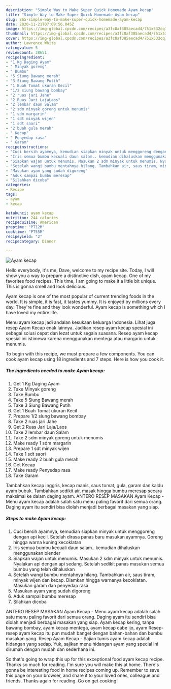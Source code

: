 ```yaml
---
description: "Simple Way to Make Super Quick Homemade Ayam kecap"
title: "Simple Way to Make Super Quick Homemade Ayam kecap"
slug: 865-simple-way-to-make-super-quick-homemade-ayam-kecap
date: 2020-11-21T07:09:56.045Z
image: https://img-global.cpcdn.com/recipes/a3fc8af385aecad4/751x532cq70/ayam-kecap-foto-resep-utama.jpg
thumbnail: https://img-global.cpcdn.com/recipes/a3fc8af385aecad4/751x532cq70/ayam-kecap-foto-resep-utama.jpg
cover: https://img-global.cpcdn.com/recipes/a3fc8af385aecad4/751x532cq70/ayam-kecap-foto-resep-utama.jpg
author: Lawrence White
ratingvalue: 5
reviewcount: 38651
recipeingredient:
- "1 Kg Daging Ayam"
- " Minyak goreng"
- " Bumbu"
- "5 Siung Bawang merah"
- "3 Siung Bawang Putih"
- "1 Buah Tomat ukuran Kecil"
- "1/2 siung bawang bombay"
- "2 ruas jari Jahe"
- "2 Ruas Jari LajaLaos"
- "2 lembar daun Salam"
- "2 sdm minyak goreng untuk menumis"
- "1 sdm margarin"
- "1 sdt minyak wijen"
- "1 sdt saori"
- "2 buah gula merah"
- " Kecap"
- " Penyedap rasa"
- " Garam"
recipeinstructions:
- "Cuci bersih ayamnya, kemudian siapkan minyak untuk menggoreng dengan api kecil. Setelah dirasa panas baru masukan ayamnya. Goreng hingga warna kuning kecoklatan"
- "Iris semua bumbu kecuali daun salam.. kemudian dihaluskan menggunakan blender"
- "Siapkan wajan untuk menumis. Masukan 2 sdm minyak untuk menumis. Nyalakan api dengan api sedang. Setelah sedikit panas masukan semua bumbu yang telah dihaluskan"
- "Setelah wangi bumbu mentahnya hilang. Tambahkan air, saus tiram, minyak wijen dan kecap. Diamkan hingga warnanya kecoklatan. Masukan garam dan penyedap rasa"
- "Masukan ayam yang sudah digoreng"
- "Aduk sampai bumbu meresap"
- "Silahkan dicoba"
categories:
- Recipe
tags:
- ayam
- kecap

katakunci: ayam kecap 
nutrition: 244 calories
recipecuisine: American
preptime: "PT12M"
cooktime: "PT55M"
recipeyield: "2"
recipecategory: Dinner

---
```



![Ayam kecap](https://img-global.cpcdn.com/recipes/a3fc8af385aecad4/751x532cq70/ayam-kecap-foto-resep-utama.jpg)

Hello everybody, it's me, Dave, welcome to my recipe site. Today, I will show you a way to prepare a distinctive dish, ayam kecap. One of my favorites food recipes. This time, I am going to make it a little bit unique. This is gonna smell and look delicious.

Ayam kecap is one of the most popular of current trending foods in the world. It is simple, it is fast, it tastes yummy. It is enjoyed by millions every day. They're fine and they look wonderful. Ayam kecap is something which I have loved my entire life.

Menu ayam kecap jadi andalan kesukaan keluarga Indonesia. Lihat juga resep Ayam Kecap enak lainnya. Jadikan resep ayam kecap spesial ini sebagai solusi cepat dan lezat untuk segala suasana. Resep ayam kecap spesial ini istimewa karena menggunakan mentega atau margarin untuk menumis.


To begin with this recipe, we must prepare a few components. You can cook ayam kecap using 18 ingredients and 7 steps. Here is how you cook it.

<!--inarticleads1-->

##### The ingredients needed to make Ayam kecap:

1. Get 1 Kg Daging Ayam
1. Take  Minyak goreng
1. Take  Bumbu
1. Take 5 Siung Bawang merah
1. Take 3 Siung Bawang Putih
1. Get 1 Buah Tomat ukuran Kecil
1. Prepare 1/2 siung bawang bombay
1. Take 2 ruas jari Jahe
1. Get 2 Ruas Jari Laja/Laos
1. Take 2 lembar daun Salam
1. Take 2 sdm minyak goreng untuk menumis
1. Make ready 1 sdm margarin
1. Prepare 1 sdt minyak wijen
1. Take 1 sdt saori
1. Make ready 2 buah gula merah
1. Get  Kecap
1. Make ready  Penyedap rasa
1. Take  Garam


Tambahkan kecap inggris, kecap manis, saus tomat, gula, garam dan kaldu ayam bubuk. Tambahkan sedikit air, masak hingga bumbu meresap secara maksimal ke dalam daging ayam. ANTERO RESEP MASAKAN Ayam Kecap - Menu ayam kecap adalah salah satu menu paling favorit dari semua orang. Daging ayam itu sendiri bisa diolah menjadi berbagai masakan yang siap. 

<!--inarticleads2-->

##### Steps to make Ayam kecap:

1. Cuci bersih ayamnya, kemudian siapkan minyak untuk menggoreng dengan api kecil. Setelah dirasa panas baru masukan ayamnya. Goreng hingga warna kuning kecoklatan
1. Iris semua bumbu kecuali daun salam.. kemudian dihaluskan menggunakan blender
1. Siapkan wajan untuk menumis. Masukan 2 sdm minyak untuk menumis. Nyalakan api dengan api sedang. Setelah sedikit panas masukan semua bumbu yang telah dihaluskan
1. Setelah wangi bumbu mentahnya hilang. Tambahkan air, saus tiram, minyak wijen dan kecap. Diamkan hingga warnanya kecoklatan. Masukan garam dan penyedap rasa
1. Masukan ayam yang sudah digoreng
1. Aduk sampai bumbu meresap
1. Silahkan dicoba


ANTERO RESEP MASAKAN Ayam Kecap - Menu ayam kecap adalah salah satu menu paling favorit dari semua orang. Daging ayam itu sendiri bisa diolah menjadi berbagai masakan yang siap. Ayam kecap kering, tanpa bawang bombay, ayam kecap mentega, ayam kecap cabe ijo, ayam Resep-resep ayam kecap itu pun mudah banget dengan bahan-bahan dan bumbu masakan yang. Resep Ayam Kecap - Sajian tumis ayam kecap adalah hidangan yang sedap. Yuk, sajikan menu hidangan ayam yang special ini dirumah dengan mudah dan sederhana ini. 

So that's going to wrap this up for this exceptional food ayam kecap recipe. Thanks so much for reading. I'm sure you will make this at home. There's gonna be interesting food in home recipes coming up. Remember to save this page on your browser, and share it to your loved ones, colleague and friends. Thanks again for reading. Go on get cooking!
